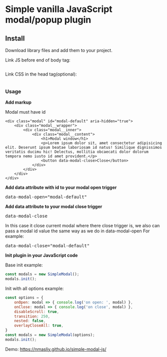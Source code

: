 # Simple vanilla JavaScript modal/popup plugin

## Install

Download library files and add them to your project.

Link JS before end of body tag:

<pre><code><script src="path/simple-modal.js"></script></code></pre>

Link CSS in the head tag(optional):

<pre><code><link rel="stylesheet" href="path/simple-modal.css"></code></pre>

### Usage

**Add markup**

Modal must have id

    <div class="modal" id="modal-default" aria-hidden="true">
    	<div class="modal__wrapper">
    		<div class="modal__inner">
    			<div class="modal__content">
    				<h1>Modal window</h1>
    				<p>Lorem ipsum dolor sit, amet consectetur adipisicing elit. Deserunt ipsum beatae laboriosam id natus! Similique dignissimos veritatis ducimu hic! Delectus, mollitia obcaecati dolor dolorum tempora nemo iusto id amet provident.</p>
    				<button data-modal-close>Close</button>
    			</div>
    		</div>
    	</div>
    </div>

**Add data attribute with id to your modal open trigger**

<pre>data-modal-open="modal-default"</pre>

**Add data attribute to your modal close trigger**<pre>data-modal-close</pre>
In this case it close current modal where there close trigger is, we also can pass a modal id value the same way as we do in data-modal-open
For example:

<pre>data-modal-close="modal-default"</pre>

**Init plugin in your JavaScript code**

Base init example:
```js
const modals = new SimpleModal();
modals.init();
```
Init with all options example:
```js
const options = {
	onOpen: modal => { console.log('on open: ', modal) },
	onClose: modal => { console.log('on close', modal) },
	disableScroll: true,
	transition: 250,
	nested: false,
	overlayCloseAll: true,
}
const modals = new SimpleModal(options);
modals.init();
```

Demo:
https://nmasliy.github.io/simple-modal-js/


